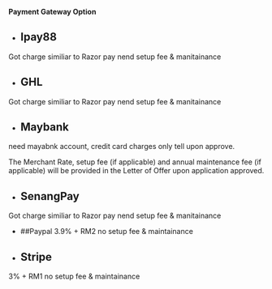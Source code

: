 **Payment Gateway Option**
* ## Ipay88

Got charge similiar to Razor pay nend setup fee & manitainance
* ## GHL

Got charge similiar to Razor pay nend setup fee & manitainance
* ## Maybank

need mayabnk account, credit card charges only tell upon approve.

The Merchant Rate, setup fee (if applicable) and annual maintenance fee (if applicable) will be provided in the Letter of Offer upon application approved.

* ## SenangPay

Got charge similiar to Razor pay nend setup fee & manitainance
* ##Paypal
 3.9% + RM2 no setup fee & maintainance
* ## Stripe

3% + RM1 no setup fee & maintainance
